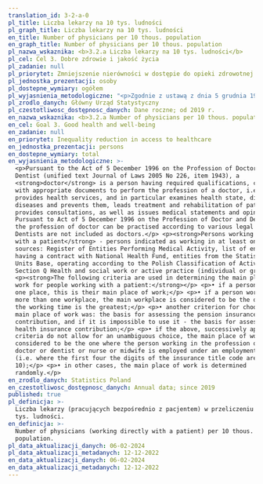 ```yaml
---
translation_id: 3-2-a-0
pl_title: Liczba lekarzy na 10 tys. ludności
pl_graph_title: Liczba lekarzy na 10 tys. ludności
en_title: Number of physicians per 10 thous. population
en_graph_title: Number of physicians per 10 thous. population
pl_nazwa_wskaznika: <b>3.2.a Liczba lekarzy na 10 tys. ludności</b>
pl_cel: Cel 3. Dobre zdrowie i jakość życia
pl_zadanie: null
pl_priorytet: Zmniejszenie nierówności w dostępie do opieki zdrowotnej
pl_jednostka_prezentacji: osoby
pl_dostepne_wymiary: ogółem
pl_wyjasnienia_metodologiczne: "<p>Zgodnie z ustawą z dnia 5 grudnia 1996 r. o zawodach lekarza i lekarza dentysty (tekst jednolity: Dz. U. 2005 r. Nr 226 poz. 1943) <strong>lekarzem</strong> jest osoba posiadająca wymagane prawem kwalifikacje do wykonywania zawodu lekarza i wykonująca zawód, tj. udziela świadczeń zdrowotnych, w szczególności: bada stan zdrowia, rozpoznaje choroby i im zapobiega, prowadzi leczenie i rehabilitację chorych, udziela porad lekarskich, a także wydaje opinie i orzeczenia lekarskie. Zgodnie z w/w ustawą zawód lekarza może być wykonywany w różnych formach prawnych. Do lekarzy nie zaliczamy dentystów.</p> <p><strong>Pracujący bezpośrednio z pacjentem </strong> - są to osoby wykazane jako pracujące w przynajmniej jednym ze źródeł: RPWDL (Rejestr Podmiotów Wykonujących Działalność Leczniczą), NFZ (wykaz podmiotów mających podpisany kontrakt z NFZ), BJS (podmioty z Bazy Jednostek Statystycznych, działające według PKD w sekcji Q Opieka zdrowotna i pomoc społeczna) lub aktywnej praktyce (indywidualnej lub grupowej).</p> <p><strong>Przy wyznaczaniu głównego miejsca pracy dla osób pracujących z pacjentem stosuje się następujące kolejne kryteria:</strong></p> <p>• w przypadku, gdy osoba pracuje w jednym miejscu, jest to jej główne miejsce pracy;</p> <p>• w przypadku, gdy osoba pracuje w więcej niż jednym miejscu pracy, za główne, miejsce pracy uważa się to, w którym wymiar czasu pracy jest największy;</p> <p>• kolejnym kryterium wyboru głównego miejsca pracy były: podstawa wymiaru składki na ubezpieczenie emerytalne, a w razie niemożności jej wykorzystania – podstawa wymiaru składki na ubezpieczenie zdrowotne;</p> <p>• w przypadku, gdy powyższe, kolejno stosowane kryteria nie pozwalają na dokonanie jednoznacznego wyboru, za główne miejsce pracy uważa się to, w którym pracujący w zawodzie lekarza lub lekarza dentysty lub pielęgniarki lub położnej jest zatrudniony na umowę o pracę (tj. gdzie pierwsze cztery cyfry kodu tytułu ubezpieczenia to 01 10);</p> <p>• w pozostałych przypadkach, główne miejsce pracy ustalone jest losowo.</p>"
pl_zrodlo_danych: Główny Urząd Statystyczny
pl_czestotliwosc_dostępnosc_danych: Dane roczne; od 2019 r.
en_nazwa_wskaznika: <b>3.2.a Number of physicians per 10 thous. population</b>
en_cel: Goal 3. Good health and well-being
en_zadanie: null
en_priorytet: Inequality reduction in access to healthcare
en_jednostka_prezentacji: persons
en_dostepne_wymiary: total
en_wyjasnienia_metodologiczne: >-
  <p>Pursuant to the Act of 5 December 1996 on the Profession of Doctor and
  Dentist (unified text Journal of Laws 2005 No 226, item 1943), a
  <strong>doctor</strong> is a person having required qualifications, confirmed
  with appropriate documents to perform the profession of a doctor, i.e. who
  provides health services, and in particular examines health state, diagnoses
  diseases and prevents them, leads treatment and rehabilitation of patients,
  provides consultations, as well as issues medical statements and opinions.
  Pursuant to Act of 5 December 1996 on the Profession of Doctor and Dentist,
  the profession of doctor can be practised according to various legal forms.
  Dentists are not included as doctors.</p> <p><strong>Persons working directly
  with a patient</strong> - persons indicated as working in at least one of the
  sources: Register of Entities Performing Medical Activity, list of entities
  having a contract with National Health Fund, entities from the Statistical
  Units Base, operating according to the Polish Classification of Activity in
  Section Q Health and social work or active practice (individual or group).</p>
  <p><strong>The following criteria are used in determining the main place of
  work for people working with a patient:</strong></p> <p>• if a person works in
  one place, this is their main place of work;</p> <p>• if a person works in
  more than one workplace, the main workplace is considered to be the one where
  the working time is the greatest;</p> <p>• another criterion for choosing the
  main place of work was: the basis for assessing the pension insurance
  contribution, and if it is impossible to use it - the basis for assessing the
  health insurance contribution;</p> <p>• if the above, successively applied
  criteria do not allow for an unambiguous choice, the main place of work is
  considered to be the one where the person working in the profession of a
  doctor or dentist or nurse or midwife is employed under an employment contract
  (i.e. where the first four the digits of the insurance title code are 01
  10);</p> <p>• in other cases, the main place of work is determined
  randomly.</p>
en_zrodlo_danych: Statistics Poland
en_czestotliwosc_dostępnosc_danych: Annual data; since 2019
published: true
pl_definicja: >-
  Liczba lekarzy (pracujących bezpośrednio z pacjentem) w przeliczeniu na 10
  tys. ludności.
en_definicja: >-
  Number of physicians (working directly with a patient) per 10 thous.
  population.
pl_data_aktualizacji_danych: 06-02-2024
pl_data_aktualizacji_metadanych: 12-12-2022
en_data_aktualizacji_danych: 06-02-2024
en_data_aktualizacji_metadanych: 12-12-2022
---
```

